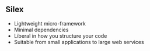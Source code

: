 ##  Silex

* Lightweight micro-framework
* Minimal dependencies
* Liberal in how you structure your code
* Suitable from small applications to large web services
